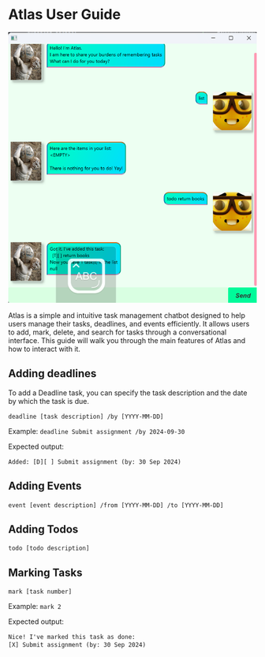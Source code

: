 # Atlas User Guide

![Ui](Ui.png "A screenshot of the Ui")

Atlas is a simple and intuitive task management chatbot designed to help users manage their tasks, deadlines, and events efficiently. It allows users to add, mark, delete, and search for tasks through a conversational interface. This guide will walk you through the main features of Atlas and how to interact with it.

## Adding deadlines

To add a Deadline task, you can specify the task description and the date by which the task is due.

```
deadline [task description] /by [YYYY-MM-DD]
```

Example: `deadline Submit assignment /by 2024-09-30`

Expected output:
```
Added: [D][ ] Submit assignment (by: 30 Sep 2024)
```

## Adding Events

```
event [event description] /from [YYYY-MM-DD] /to [YYYY-MM-DD]
```

## Adding Todos

```
todo [todo description]
```


## Marking Tasks

```
mark [task number]
```

Example: `mark 2`

Expected output:
```
Nice! I've marked this task as done:
[X] Submit assignment (by: 30 Sep 2024)
```